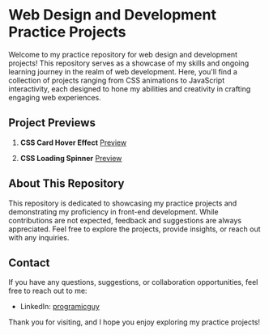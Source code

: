 # Web Design and Development Practice Projects

Welcome to my practice repository for web design and development projects! This repository serves as a showcase of my skills and ongoing learning journey in the realm of web development. Here, you'll find a collection of projects ranging from CSS animations to JavaScript interactivity, each designed to hone my abilities and creativity in crafting engaging web experiences.

## Project Previews

1. **CSS Card Hover Effect** [Preview](https://animated-card-hover-effects.netlify.app)

2. **CSS Loading Spinner** [Preview](https://css-loading-spiner.netlify.app/)

## About This Repository

This repository is dedicated to showcasing my practice projects and demonstrating my proficiency in front-end development. While contributions are not expected, feedback and suggestions are always appreciated. Feel free to explore the projects, provide insights, or reach out with any inquiries.

## Contact

If you have any questions, suggestions, or collaboration opportunities, feel free to reach out to me:

- LinkedIn: [programicguy](https://www.linkedin.com/in/programicguy/)

Thank you for visiting, and I hope you enjoy exploring my practice projects!
